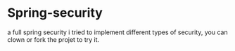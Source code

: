 # Spring-security
a full spring security i tried to implement different types of security, you can clown or fork the projet to try it.
